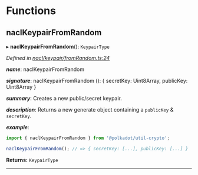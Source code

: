 

# Functions

<a id="naclkeypairfromrandom"></a>

##  naclKeypairFromRandom

▸ **naclKeypairFromRandom**(): `KeypairType`

*Defined in [nacl/keypair/fromRandom.ts:24](https://github.com/polkadot-js/common/blob/22f8df1/packages/util-crypto/src/nacl/keypair/fromRandom.ts#L24)*

*__name__*: naclKeypairFromRandom

*__signature__*: naclKeypairFromRandom (): { secretKey: Uint8Array, publicKey: Uint8Array }

*__summary__*: Creates a new public/secret keypair.

*__description__*: Returns a new generate object containing a `publicKey` & `secretKey`.

*__example__*:   

```javascript
import { naclKeypairFromRandom } from '@polkadot/util-crypto';

naclKeypairFromRandom(); // => { secretKey: [...], publicKey: [...] }
```

**Returns:** `KeypairType`

___

